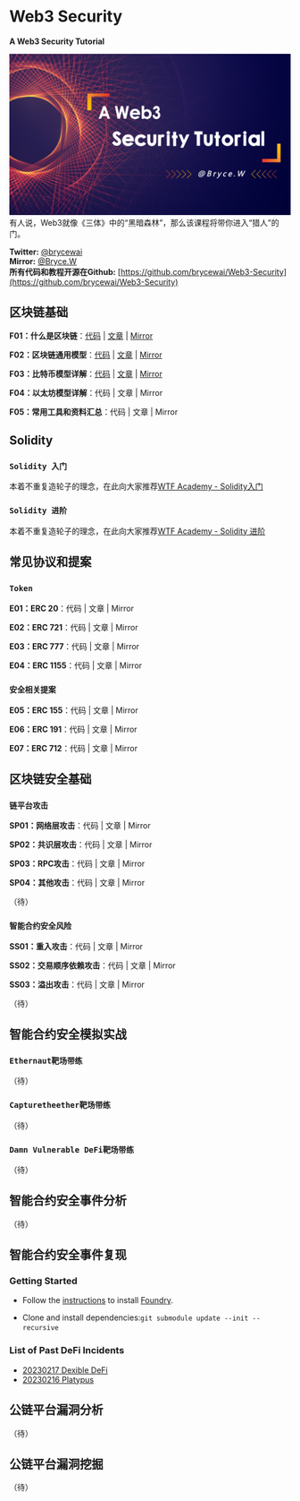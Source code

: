 # Web3 Security

**A Web3 Security Tutorial**

![img](./img/banner.png)  
有人说，Web3就像《三体》中的“黑暗森林”，那么该课程将带你进入“猎人”的门。

**Twitter:** [@brycewai](https://twitter.com/brycewai)  
**Mirror:** [@Bryce.W](https://mirror.xyz/brycew.eth)  
**所有代码和教程开源在Github:** [https://github.com/brycewai/Web3-Security](https://github.com/brycewai/Web3-Security)

## 区块链基础

**F01：什么是区块链**：[代码](./basis/blockchain/readme.md) | [文章](./basis/blockchain/readme.md) | [Mirror](https://mirror.xyz/brycew.eth/oI6GKxfxgX4nDx8AlDB5ukKF4LBdyXEc_4bNmZ8uxTg)

**F02：区块链通用模型**：[代码](./basis/model/readme.md) | [文章](./basis/model/readme.md) | [Mirror](https://mirror.xyz/brycew.eth/V6OEk1r4O_PbRiB3PzVc7VEZ2j_7XvcwxWa50PVc95Q)

**F03：比特币模型详解**：[代码](./basis/btc/readme.md) | [文章](./basis/btc/readme.md) | [Mirror](https://mirror.xyz/dashboard/edit/PsiKSs0A1X66btsfF0YcIysVqh0oXBrLy8G8i29fPQk)

**F04：以太坊模型详解**：代码 | 文章 | Mirror

**F05：常用工具和资料汇总**：代码 | 文章 | Mirror

## Solidity

### `Solidity 入门`

本着不重复造轮子的理念，在此向大家推荐[WTF Academy - Solidity入门](https://wtf.academy/solidity-start)

### `Solidity 进阶`

本着不重复造轮子的理念，在此向大家推荐[WTF Academy - Solidity 进阶](https://wtf.academy/solidity-start)

## 常见协议和提案

### `Token`

**E01：ERC 20**：代码 | 文章 | Mirror

**E02：ERC 721**：代码 | 文章 | Mirror

**E03：ERC 777**：代码 | 文章 | Mirror

**E04：ERC 1155**：代码 | 文章 | Mirror

### `安全相关提案`

**E05：ERC 155**：代码 | 文章 | Mirror

**E06：ERC 191**：代码 | 文章 | Mirror

**E07：ERC 712**：代码 | 文章 | Mirror

## 区块链安全基础

### `链平台攻击`

**SP01：网络层攻击**：代码 | 文章 | Mirror

**SP02：共识层攻击**：代码 | 文章 | Mirror

**SP03：RPC攻击**：代码 | 文章 | Mirror

**SP04：其他攻击**：代码 | 文章 | Mirror

（待）

### `智能合约安全风险`

**SS01：重入攻击**：代码 | 文章 | Mirror

**SS02：交易顺序依赖攻击**：代码 | 文章 | Mirror

**SS03：溢出攻击**：代码 | 文章 | Mirror

（待）

## 智能合约安全模拟实战

### `Ethernaut靶场带练`

（待）

### `Capturetheether靶场带练`

（待）

### `Damn Vulnerable DeFi靶场带练`

（待）

## 智能合约安全事件分析

（待）

## 智能合约安全事件复现

### Getting Started

- Follow the [instructions](https://book.getfoundry.sh/getting-started/installation.html) to install [Foundry](https://github.com/foundry-rs/foundry).

- Clone and install dependencies:`git submodule update --init --recursive`

### List of Past DeFi Incidents

- [20230217 Dexible DeFi](./exploit/readme.md#20230217---dexible)  
- [20230216 Platypus](./exploit/readme.md#20230216---platypus)  

## 公链平台漏洞分析

（待）

## 公链平台漏洞挖掘

（待）
